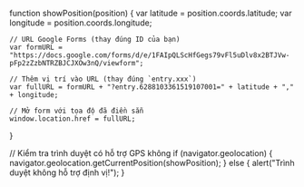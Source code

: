 function showPosition(position) {
    var latitude = position.coords.latitude;
    var longitude = position.coords.longitude;

    // URL Google Forms (thay đúng ID của bạn)
    var formURL = "https://docs.google.com/forms/d/e/1FAIpQLScHfGegs79vFl5uDlv8x2BTJVw-pFp2zZzbNTRZBJCJXOw3nQ/viewform";

    // Thêm vị trí vào URL (thay đúng `entry.xxx`)
    var fullURL = formURL + "?entry.6288103361519107001=" + latitude + "," + longitude;

    // Mở form với tọa độ đã điền sẵn
    window.location.href = fullURL;
}

// Kiểm tra trình duyệt có hỗ trợ GPS không
if (navigator.geolocation) {
    navigator.geolocation.getCurrentPosition(showPosition);
} else {
    alert("Trình duyệt không hỗ trợ định vị!");
}
